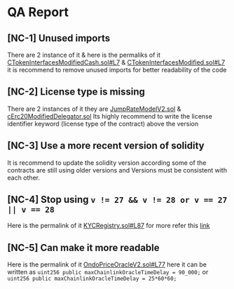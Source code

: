 # QA Report

## [NC-1] Unused imports
There are 2 instance of it & here is the permaliks of it [CTokenInterfacesModifiedCash.sol#L7](https://github.com/code-423n4/2023-01-ondo/blob/f3426e5b6b4561e09460b2e6471eb694efdd6c70/contracts/lending/tokens/cCash/CTokenInterfacesModifiedCash.sol#L7) & [CTokenInterfacesModified.sol#L7](https://github.com/code-423n4/2023-01-ondo/blob/f3426e5b6b4561e09460b2e6471eb694efdd6c70/contracts/lending/tokens/cToken/CTokenInterfacesModified.sol#L7)
it is recommend to remove unused imports for better readability of the code 

## [NC-2] License type is missing
There are 2 instances of it they are [JumpRateModelV2.sol](https://github.com/code-423n4/2023-01-ondo/blob/main/contracts/lending/JumpRateModelV2.sol) & [cErc20ModifiedDelegator.sol](https://github.com/code-423n4/2023-01-ondo/blob/main/contracts/lending/tokens/cErc20ModifiedDelegator.sol)
Its highly recommend to write the license identifier keyword (license type of the contract) above the version

## [NC-3] Use a more recent version of solidity 
It is recommend to update the solidity version according some of the contracts are still using older versions
and Versions must be consistent with each other.

## [NC-4] Stop using `v != 27 && v != 28 or v == 27 || v == 28`
Here is the permalink of it [KYCRegistry.sol#L87](https://github.com/code-423n4/2023-01-ondo/blob/f3426e5b6b4561e09460b2e6471eb694efdd6c70/contracts/cash/kyc/KYCRegistry.sol#L87)
for more refer this [link](https://twitter.com/alexberegszaszi/status/1534461421454606336?s=20&t=H0Dv3ZT2bicx00hLWJk7Fg)

## [NC-5] Can make it more readable
Here is the permalink of it [OndoPriceOracleV2.sol#L77](https://github.com/code-423n4/2023-01-ondo/blob/f3426e5b6b4561e09460b2e6471eb694efdd6c70/contracts/lending/OndoPriceOracleV2.sol#L77)
here it can be written as `uint256 public maxChainlinkOracleTimeDelay = 90_000;` or `uint256 public maxChainlinkOracleTimeDelay = 25*60*60;`

